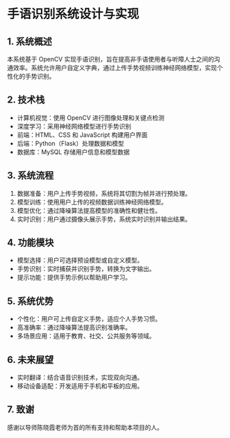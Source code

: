 # 手语识别系统设计与实现

## 1. 系统概述
本系统基于 OpenCV 实现手语识别，旨在提高非手语使用者与听障人士之间的沟通效率。系统允许用户自定义字典，通过上传手势视频训练神经网络模型，实现个性化的手势识别。

## 2. 技术栈
- 计算机视觉：使用 OpenCV 进行图像处理和关键点检测
- 深度学习：采用神经网络模型进行手势识别
- 前端：HTML、CSS 和 JavaScript 构建用户界面
- 后端：Python（Flask）处理数据和模型
- 数据库：MySQL 存储用户信息和模型数据

## 3. 系统流程
1. 数据准备：用户上传手势视频，系统将其切割为帧并进行预处理。
2. 模型训练：使用用户上传的视频数据训练神经网络模型。
3. 模型优化：通过降噪算法提高模型的准确性和健壮性。
4. 实时识别：用户通过摄像头展示手势，系统实时识别并输出结果。

## 4. 功能模块
- 模型选择：用户可选择预设模型或自定义模型。
- 手势识别：实时捕获并识别手势，转换为文字输出。
- 提示功能：提供手势示例以帮助用户学习。

## 5. 系统优势
- 个性化：用户可上传自定义手势，适应个人手势习惯。
- 高准确率：通过降噪算法提高识别准确率。
- 多场景应用：适用于教育、社交、公共服务等领域。

## 6. 未来展望
- 实时翻译：结合语音识别技术，实现双向沟通。
- 移动设备适配：开发适用于手机和平板的应用。

## 7. 致谢
感谢以导师陈晓霞老师为首的所有支持和帮助本项目的人。
